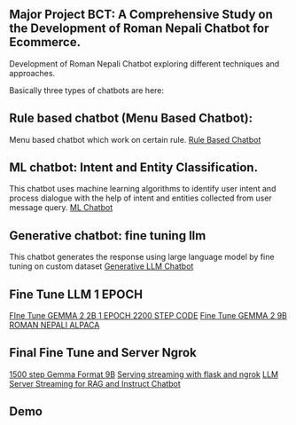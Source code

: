## Major Project BCT: A Comprehensive Study on the Development of Roman Nepali Chatbot for Ecommerce.

Development of Roman Nepali Chatbot exploring different techniques and approaches.

Basically three types of chatbots are here:

## Rule based chatbot (Menu Based Chatbot):

Menu based chatbot which work on certain rule.
[Rule Based Chatbot](./Menu%20Based%20Chatbot/)

## ML chatbot: Intent and Entity Classification.

This chatbot uses machine learning algorithms to identify user intent and process dialogue with the help of intent and entities collected from user message query.
[ML Chatbot](./Dialogue%20Chatabot/)

## Generative chatbot: fine tuning llm

This chatbot generates the response using large language model by fine tuning on custom dataset
[Generative LLM Chatbot](./Generation%20Based%20Language%20Model%20Chatbot%20Fine%20Tune/)

## Fine Tune LLM 1 EPOCH
[FIne Tune GEMMA 2 2B 1 EPOCH 2200 STEP CODE](./Generation%20Based%20Language%20Model%20Chatbot%20Fine%20Tune/Full-Epoch-FineTune-Gemma2-2b-v5-Data.ipynb)
[Fine Tune GEMMA 2 9B ROMAN NEPALI ALPACA](./Generation%20Based%20Language%20Model%20Chatbot%20Fine%20Tune/Gemma-9B-Alpaca-Roman-Nepali.ipynb)

## Final Fine Tune and Server Ngrok
[1500 step Gemma Format 9B](./Final%20LLM%20base%20chatbot%20files/notebooks/Gemma_9B_GemmaPromptTemplate_Roman_Nepali.ipynb)
[Serving streaming with flask and ngrok](./Final%20LLM%20base%20chatbot%20files/notebooks/unsloth_9b_server_ngrok.ipynb)
[LLM Server Streaming for RAG and Instruct Chatbot](./Final%20LLM%20base%20chatbot%20files/notebooks/LLM_ChatServer_Gemma29B.ipynb)

## Demo